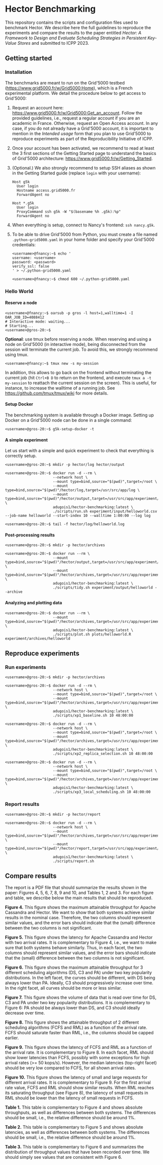 # Hector Benchmarking

This repository contains the scripts and configuration files used to benchmark Hector. We describe here the full
guidelines to reproduce the experiments and compare the results to the paper entitled *Hector: A Framework to Design and
Evaluate Scheduling Strategies in Persistent Key-Value Stores* and submitted to ICPP 2023.

## Getting started

### Installation

The benchmarks are meant to run on the Grid'5000 testbed (https://www.grid5000.fr/w/Grid5000:Home), which is a French
experimental platform. We detail the procedure below to get access to Grid'5000:

1. Request an account here: https://www.grid5000.fr/w/Grid5000:Get_an_account. Follow the provided guidelines, i.e.,
request a regular account if you are an academic in France. Otherwise, request an Open Access account. In any case, if 
you do not already have a Grid'5000 account, it is important to mention in the *Intended usage* form that you plan to
use Grid'5000 to reproduce experiments as part of the Reproducibility Initiative of ICPP.

2. Once your account has been activated, we recommend to read at least the 3 first sections of the Getting Started page
to understand the basics of Grid'5000 architecture: https://www.grid5000.fr/w/Getting_Started.

3. (Optional.) We also strongly recommend to setup SSH aliases as shown in the Getting Started guide (replace `login`
with your username):

    ```
    Host g5k
      User login
      Hostname access.grid5000.fr
      ForwardAgent no
    
    Host *.g5k
      User login
      ProxyCommand ssh g5k -W "$(basename %h .g5k):%p"
      ForwardAgent no
    ```

4. When everything is setup, connect to Nancy's frontend: `ssh nancy.g5k`.

5. To be able to drive Grid'5000 from Python, you must create a file named `.python-grid5000.yaml` in your home folder
and specify your Grid'5000 credentials:

    ```shell
    <username>@fnancy:~$ echo '
    username: <username>
    password: <password>
    verify_ssl: false
    ' > ~/.python-grid5000.yaml
    
    <username>@fnancy:~$ chmod 600 ~/.python-grid5000.yaml
    ```

### Hello World

#### Reserve a node

```shell
<username>@fnancy:~$ oarsub -p gros -l host=1,walltime=1 -I
OAR_JOB_ID=4088412
# Interactive mode: waiting...
# Starting...
<username>@gros-20:~$ 
```

**Optional**: use tmux before reserving a node. When reserving and using a node on Grid'5000 (in interactive mode),
being disconnected from the session will terminate the current job. To avoid this, we strongly recommend using tmux.

```shell
<username>@fnancy:~$ tmux new -s my-session
```

In addition, this allows to go back on the frontend without terminating the current job (hit `Ctrl+B D` to return on the
frontend, and execute `tmux a -t my-session` to reattach the current session on the screen). This is useful, for
instance, to increase the walltime of a running job. See https://github.com/tmux/tmux/wiki for more details.

#### Setup Docker

The benchmarking system is available through a Docker image. Setting up Docker on a Grid'5000 node can be done in a
single command:

```shell
<username>@gros-20:~$ g5k-setup-docker -t
```

#### A simple experiment

Let us start with a simple and quick experiment to check that everything is correctly setup.

```shell
<username>@gros-20:~$ mkdir -p hector/log hector/output
```

```shell
<username>@gros-20:~$ docker run -d --rm \
                      --network host \
                      --mount type=bind,source="$(pwd)",target=/root \
                      --mount type=bind,source="$(pwd)"/hector/log,target=/usr/src/app/log \
                      --mount type=bind,source="$(pwd)"/hector/output,target=/usr/src/app/experiment/output \
                      adugois1/hector-benchmarking:latest \
                      ./scripts/run.sh experiment/input/helloworld.csv --job-name helloworld --start-index 10 --walltime 1:00:00 --log log
```

```shell
<username>@gros-20:~$ tail -f hector/log/helloworld.log
```

#### Post-processing results

```shell
<username>@gros-20:~$ mkdir -p hector/archives
```

```shell
<username>@gros-20:~$ docker run --rm \
                      --mount type=bind,source="$(pwd)"/hector/output,target=/usr/src/app/experiment/output \
                      --mount type=bind,source="$(pwd)"/hector/archives,target=/usr/src/app/experiment/archives \
                      adugois1/hector-benchmarking:latest \
                      ./scripts/tidy.sh experiment/output/helloworld --archive
```

#### Analyzing and plotting data

```shell
<username>@gros-20:~$ docker run --rm \
                      --mount type=bind,source="$(pwd)"/hector/archives,target=/usr/src/app/experiment/archives \
                      adugois1/hector-benchmarking:latest \
                      ./scripts/plot.sh plots/helloworld.R experiment/archives/helloworld
```

## Reproduce experiments

### Run experiments

```shell
<username>@gros-20:~$ mkdir -p hector/archives
```

```shell
<username>@gros-20:~$ docker run -d --rm \
                      --network host \
                      --mount type=bind,source="$(pwd)",target=/root \
                      --mount type=bind,source="$(pwd)"/hector/archives,target=/usr/src/app/experiment/archives \
                      adugois1/hector-benchmarking:latest \
                      ./scripts/xp1_baseline.sh 10 48:00:00
```

```shell
<username>@gros-20:~$ docker run -d --rm \
                      --network host \
                      --mount type=bind,source="$(pwd)",target=/root \
                      --mount type=bind,source="$(pwd)"/hector/archives,target=/usr/src/app/experiment/archives \
                      adugois1/hector-benchmarking:latest \
                      ./scripts/xp2_replica_selection.sh 10 48:00:00
```

```shell
<username>@gros-20:~$ docker run -d --rm \
                      --network host \
                      --mount type=bind,source="$(pwd)",target=/root \
                      --mount type=bind,source="$(pwd)"/hector/archives,target=/usr/src/app/experiment/archives \
                      adugois1/hector-benchmarking:latest \
                      ./scripts/xp3_local_scheduling.sh 10 48:00:00
```

### Report results

```shell
<username>@gros-20:~$ mkdir -p hector/report
```

```shell
<username>@gros-20:~$ docker run -d --rm \
                      --network host \
                      --mount type=bind,source="$(pwd)"/hector/archives,target=/usr/src/app/experiment/archives \
                      --mount type=bind,source="$(pwd)"/hector/report,target=/usr/src/app/experiment/report \
                      adugois1/hector-benchmarking:latest \
                      ./scripts/report.sh
```

## Compare results

The report is a PDF file that should summarize the results shown in the paper: Figures 4, 5, 6, 7, 8, 9 and 10, and
Tables 1, 2 and 3. For each figure and table, we describe below the main results that should be reproduced.

**Figure 4.**
This figure shows the maximum attainable throughput for Apache Cassandra and Hector. We want to show that both systems
achieve similar results in the nominal case. Therefore, the two columns should represent similar values, and the error
bars should indicate that the (small) difference between the two columns is not significant.

**Figure 5.**
This figure shows the latency for Apache Cassandra and Hector with two arrival rates. It is complementary to Figure 4,
i.e., we want to make sure that both systems behave similarly. Thus, in each facet, the two columns should represent
similar values, and the error bars should indicate that the (small) difference between the two columns is not
significant.

**Figure 6.**
This figure shows the maximum attainable throughput for 3 different scheduling algorithms (DS, C3 and PA) under two
key popularity distributions. In the left facet, the curves should be different, with DS being always lower than PA.
Ideally, C3 should progressively increase over time. In the right facet, all curves should be more or less similar.

**Figure 7.**
This figure shows the volume of data that is read over time for DS, C3 and PA under two key popularity distributions.
It is complementary to Figure 6: PA should be always lower than DS, and C3 should ideally decrease over time.

**Figure 8.**
This figure shows the attainable throughput of 2 different scheduling algorithms (FCFS and RML) as a function of the
arrival rate. FCFS should saturate faster than RML, i.e., the columns should be capped earlier.

**Figure 9.**
This figure shows the latency of FCFS and RML as a function of the arrival rate. It is complementary to Figure 8. In
each facet, RML should show lower latencies than FCFS, possibly with some exceptions for high arrival rates
(>= 50 kops/s). However, the median latencies (top-right facet) should be very low compared to FCFS, for all shown
arrival rates.

**Figure 10.**
This figure shows the latency of small and large requests for different arrival rates. It is complementary to Figure 9.
For the first arrival rate value, FCFS and RML should show similar results. When RML reaches its saturating throughput
(see Figure 8), the latency of small requests in RML should be lower than the latency of small requests in FCFS.

**Table 1.**
This table is complementary to Figure 4 and shows absolute throughputs, as well as differences between both systems. The
differences should be small, i.e., the relative difference should be around 1%.

**Table 2.**
This table is complementary to Figure 5 and shows absolute latencies, as well as differences between both systems. The
differences should be small, i.e., the relative difference should be around 1%.

**Table 3.**
This table is complementary to Figure 6 and summarizes the distribution of throughput values that have been recorded
over time. We should simply see values that are consistent with Figure 6.
